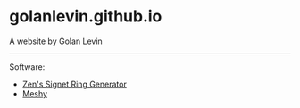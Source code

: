 # golanlevin.github.io
A website by Golan Levin

---

Software: 

* [Zen's Signet Ring Generator](ring/index.html)
* [Meshy](meshy/index.html)